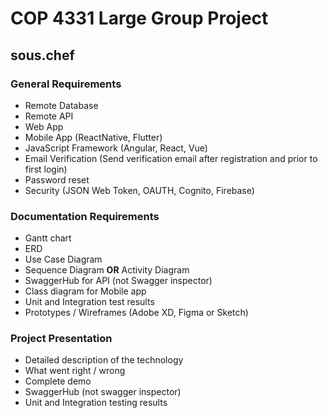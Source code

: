 # COP 4331 Large Group Project
## sous.chef

### General Requirements

  - Remote Database
  - Remote API
  - Web App
  - Mobile App (ReactNative, Flutter)
  - JavaScript Framework (Angular, React, Vue)
  - Email Verification (Send verification email after registration and prior to first login)
  - Password reset
  - Security (JSON Web Token, OAUTH, Cognito, Firebase)

### Documentation Requirements

  - Gantt chart
  - ERD
  - Use Case Diagram
  - Sequence Diagram __OR__ Activity Diagram
  - SwaggerHub for API (not Swagger inspector)
  - Class diagram for Mobile app
  - Unit and Integration test results
  - Prototypes / Wireframes (Adobe XD, Figma or Sketch)

### Project Presentation

  - Detailed description of the technology
  - What went right / wrong
  - Complete demo
  - SwaggerHub (not swagger inspector)
  - Unit and Integration testing results

